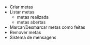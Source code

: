 - Criar metas
- Listar metas
    - metas realizada
    - metas abertas
- Marcar/Desmarcar metas como feitas
- Remover metas
- Sistema de mensagens

